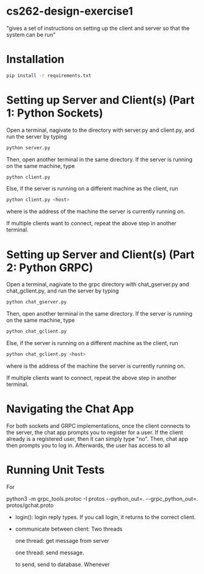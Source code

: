 # cs262-design-exercise1

"gives a set of instructions on setting up the client and server so that the system can be run"

# Installation
```bash
pip install -r requirements.txt 
```

# Setting up Server and Client(s) (Part 1: Python Sockets)
Open a terminal, nagivate to the directory with server.py and client.py, and run the server by typing 
```bash
python server.py
```

Then, open another terminal in the same directory. If the server is running on the same machine, type
```bash
python client.py
```
Else, if the server is running on a different machine as the client, run
```bash
python client.py <host>
```
where <host> is the address of the machine the server is currently running on.

If multiple clients want to connect, repeat the above step in another terminal.

# Setting up Server and Client(s) (Part 2: Python GRPC)
Open a terminal, nagivate to the grpc directory with chat_gserver.py and chat_gclient.py, and run the server by typing 
```bash
python chat_gserver.py
```

Then, open another terminal in the same directory. If the server is running on the same machine, type
```bash
python chat_gclient.py
```
Else, if the server is running on a different machine as the client, run
```bash
python chat_gclient.py <host>
```
where <host> is the address of the machine the server is currently running on.

If multiple clients want to connect, repeat the above step in another terminal.

# Navigating the Chat App
For both sockets and GRPC implementations, once the client connects to the server, 
the chat app prompts you to register for a user. If the client already is a 
registered user, then it can simply type "no". Then, chat app then prompts you 
to log in. Afterwards, the user has access to all 

# Running Unit Tests
For 

python3 -m grpc_tools.protoc -I protos --python_out=. --grpc_python_out=. protos/gchat.proto



- login(): login reply types. If you call login, it returns to the correct client. 

- communicate between client: 
    Two threads

    one thread: get message from server

    one thread: send message. 

    to send, send to database. Whenever 